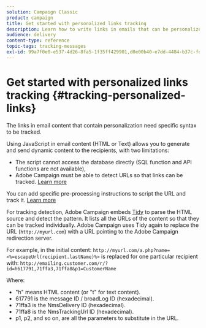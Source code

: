 ```yaml
---
solution: Campaign Classic
product: campaign
title: Get started with personalized links tracking
description: Learn how to write links in emails that can be personalized and support tracking in Campaign Classic.
audience: delivery
content-type: reference
topic-tags: tracking-messages
exl-id: 99a7f0e0-e537-4d26-8fa5-1f35ff429901,d0e00b40-e7dd-4484-b37c-fd3f3ac70fda
---
```

# Get started with personalized links tracking {#tracking-personalized-links}

The links in email content that contain personalization need specific syntax to be tracked. 

Using JavaScript in email content (HTML or Text) allows you to generate and send dynamic content to the recipients, with two limitations:

* The script cannot access the database directly (SQL function and API functions are not available),
* Adobe Campaign must be able to detect URLs so that links can be tracked. [Learn more](detecting-tracking-urls.md)

You can add specific pre-processing instructions to script the URL and track it. [Learn more](pre-processing-instructions.md)

For tracking detection, Adobe Campaign embeds [Tidy](http://www.html-tidy.org/) to parse the HTML source and detect the pattern. It lists all the URLs of the content so that they can be tracked individually. Adobe Campaign uses Tidy again to replace the URL (`http://myurl.com`) with a URL pointing to the Adobe Campaign redirection server.

For example, in the initial content: `http://myurl.com/a.php?name=<%=escapeUrl(recipient.lastName)%>` is replaced for one particular recipient with: `http://emailing.customer.com/r/?id=h617791,71ffa3,71ffa8&p1=CustomerName`

Where:

* "h" means HTML content (or "t" for text content).
* 617791 is the message ID / broadLog ID (hexadecimal).
* 71ffa3 is the NmsDelivery ID (hexadecimal).
* 71ffa8 is the NmsTrackingUrl ID (hexadecimal).
* p1, p2, and so on, are all the parameters to substitute in the URL.
